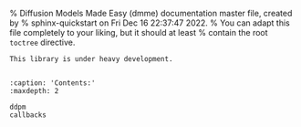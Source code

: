 % Diffusion Models Made Easy (dmme) documentation master file, created by
% sphinx-quickstart on Fri Dec 16 22:37:47 2022.
% You can adapt this file completely to your liking, but it should at least
% contain the root `toctree` directive.

```{warning}
This library is under heavy development.
```

```{include} ../../README.md
```

```{toctree}
:caption: 'Contents:'
:maxdepth: 2

ddpm
callbacks
```
